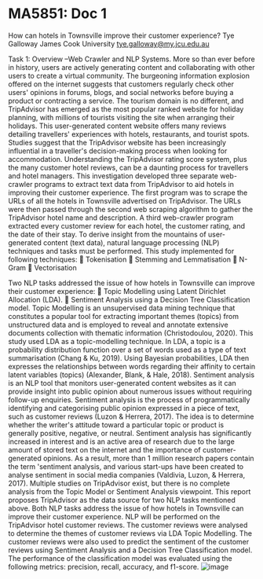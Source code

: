 # MA5851: Doc 1
How can hotels in Townsville improve their customer experience?
Tye Galloway 
James Cook University
tye.galloway@my.jcu.edu.au

Task 1: Overview –Web Crawler and NLP Systems. 
More so than ever before in history, users are actively generating content and collaborating with other users to create a virtual community. The burgeoning information explosion offered on the internet suggests that customers regularly check other users' opinions in forums, blogs, and social networks before buying a product or contracting a service. The tourism domain is no different, and TripAdvisor has emerged as the most popular ranked website for holiday planning, with millions of tourists visiting the site when arranging their holidays. This user-generated content website offers many reviews detailing travellers' experiences with hotels, restaurants, and tourist spots. 
Studies suggest that the TripAdvisor website has been increasingly influential in a traveller's decision-making process when looking for accommodation. Understanding the TripAdvisor rating score system, plus the many customer hotel reviews, can be a daunting process for travellers and hotel managers. This investigation developed three separate web-crawler programs to extract text data from TripAdvisor to aid hotels in improving their customer experience. The first program was to scrape the URLs of all the hotels in Townsville advertised on TripAdvisor. The URLs were then passed through the second web scraping algorithm to gather the TripAdvisor hotel name and description. A third web-crawler program extracted every customer review for each hotel, the customer rating, and the date of their stay. 
To derive insight from the mountains of user-generated content (text data), natural language processing (NLP) techniques and tasks must be performed. This study implemented for following techniques:
	Tokenisation
	Stemming and Lemmatisation 
	N-Gram
	Vectorisation


Two NLP tasks addressed the issue of how hotels in Townsville can improve their customer experience:
	Topic Modelling using Latent Dirichlet Allocation (LDA).
	Sentiment Analysis using a Decision Tree Classification model.
Topic Modelling is an unsupervised data mining technique that constitutes a popular tool for extracting important themes (topics) from unstructured data and is employed to reveal and annotate extensive documents collection with thematic information (Christodoulou, 2020). This study used LDA as a topic-modelling technique. In LDA, a topic is a probability distribution function over a set of words used as a type of text summarisation (Chang & Ku, 2019). Using Bayesian probabilities, LDA then expresses the relationships between words regarding their affinity to certain latent variables (topics) (Alexander, Blank, & Hale, 2018). 
Sentiment analysis is an NLP tool that monitors user-generated content websites as it can provide insight into public opinion about numerous issues without requiring follow-up enquiries. Sentiment analysis is the process of programmatically identifying and categorising public opinion expressed in a piece of text, such as customer reviews (Luzon & Herrera, 2017). The idea is to determine whether the writer's attitude toward a particular topic or product is generally positive, negative, or neutral. Sentiment analysis has significantly increased in interest and is an active area of research due to the large amount of stored text on the internet and the importance of customer-generated opinions. As a result, more than 1 million research papers contain the term 'sentiment analysis, and various start-ups have been created to analyse sentiment in social media companies (Valdivia, Luzon, & Herrera, 2017). 
Multiple studies on TripAdvisor exist, but there is no complete analysis from the Topic Model or Sentiment Analysis viewpoint. This report proposes TripAdvisor as the data source for two NLP tasks mentioned above. Both NLP tasks address the issue of how hotels in Townsville can improve their customer experience. NLP will be performed on the TripAdvisor hotel customer reviews. The customer reviews were analysed to determine the themes of customer reviews via LDA Topic Modelling. The customer reviews were also used to predict the sentiment of the customer reviews using Sentiment Analysis and a Decision Tree Classification model. The performance of the classification model was evaluated using the following metrics: precision, recall, accuracy, and f1-score. 
![image](https://user-images.githubusercontent.com/52813413/145131133-95783780-1e1c-47fc-b5e1-f74d6315b393.png)

